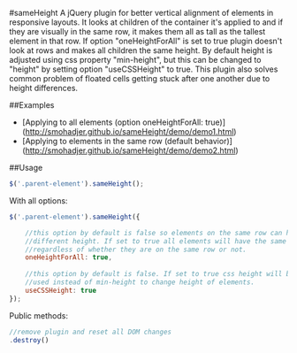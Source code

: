 #sameHeight
A jQuery plugin for better vertical alignment of elements in responsive layouts. It looks at children of the container it's applied to and if they are visually in the same row, it makes them all as tall as the tallest element in that row. If option "oneHeightForAll" is set to true plugin doesn't look at rows and makes all children the same height. By default height is adjusted using css property "min-height", but this can be changed to "height" by setting option "useCSSHeight" to true. This plugin also solves common problem of floated cells getting stuck after one another due to height differences. 

##Examples
- [Applying to all elements (option oneHeightForAll: true)] (http://smohadjer.github.io/sameHeight/demo/demo1.html)
- [Applying to elements in the same row (default behavior)] (http://smohadjer.github.io/sameHeight/demo/demo2.html)

##Usage
```javascript
$('.parent-element').sameHeight();
```

With all options:
```javascript
$('.parent-element').sameHeight({

	//this option by default is false so elements on the same row can have
	//different height. If set to true all elements will have the same height
	//regardless of whether they are on the same row or not.
	oneHeightForAll: true,
	
	//this option by default is false. If set to true css height will be 
	//used instead of min-height to change height of elements.
	useCSSHeight: true
});
```

Public methods:
```javascript
//remove plugin and reset all DOM changes 
.destroy()

```
